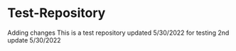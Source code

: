 # Test-Repository
Adding changes
This is a test repository
updated 5/30/2022 for testing 
2nd update 5/30/2022